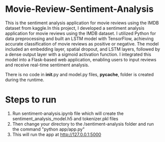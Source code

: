 # Movie-Review-Sentiment-Analysis
This is the sentiment analysis application for movie reviews using the IMDB dataset from kaggle.In this project, I developed a sentiment analysis application for movie reviews using the IMDB dataset. I utilized Python for data preprocessing and built an LSTM model with TensorFlow, achieving accurate classification of movie reviews as positive or negative. The model included an embedding layer, spatial dropout, and LSTM layers, followed by a dense output layer with a sigmoid activation function. I integrated this model into a Flask-based web application, enabling users to input reviews and receive real-time sentiment analysis.

There is no code in __init__.py and model.py files, __pycache__,  folder is created during the runtime.

# Steps to run
1) Run sentiment-analysis.ipynb file which will create the sentiment_analysis_model.h5 and tokenizer.pkl files
2) Then change your directory to the /sentiment-analysis folder and run the command "python app/app.py"
3) This will run the app at http://127.0.0.1:5000
